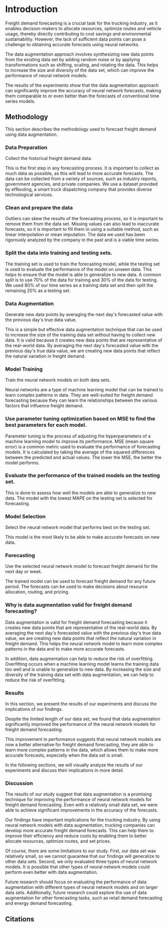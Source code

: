 # Introduction

Freight demand forecasting is a crucial task for the trucking industry, as it enables decision-makers to allocate resources, optimize routes and vehicle usage, thereby directly contributing to cost savings and environmental sustainability. However, the lack of sufficient data points can pose a challenge to obtaining accurate forecasts using neural networks.

The data augmentation approach involves synthesizing new data points from the existing data set by adding random noise or by applying transformations such as shifting, scaling, and rotating the data. This helps to increase the size and diversity of the data set, which can improve the performance of neural network models.

The results of the experiments show that the data augmentation approach can significantly improve the accuracy of neural network forecasts, making them comparable to or even better than the forecasts of conventional time series models.

## Methodology

This section describes the methodology used to forecast freight demand using data augmentation.

### Data Preparation
Collect the historical freight demand data.

This is the first step in any forecasting process. It is important to collect as much data as possible, as this will lead to more accurate forecasts. The data can be collected from a variety of sources, such as industry reports, government agencies, and private companies. We use a dataset provided by efRouting, a smart truck dispatching company that provides diverse technological services.

### Clean and prepare the data

Outliers can skew the results of the forecasting process, so it is important to remove them from the data set. Missing values can also lead to inaccurate forecasts, so it is important to fill them in using a suitable method, such as linear interpolation or mean imputation. The data we used has been rigorously analyzed by the company in the past and is a viable time series. 

### Split the data into training and testing sets.

The training set is used to train the forecasting model, while the testing set is used to evaluate the performance of the model on unseen data. This helps to ensure that the model is able to generalize to new data. A common split is to use 70% of the data for training and 30% of the data for testing. We used 80% of our time series as a training data set and then split the remaining 20% as a testing set.  

### Data Augmentation
Generate new data points by averaging the next day's forecasted value with the previous day's true data value.

This is a simple but effective data augmentation technique that can be used to increase the size of the training data set without having to collect new data. It is valid because it creates new data points that are representative of the real-world data. By averaging the next day's forecasted value with the previous day's true data value, we are creating new data points that reflect the natural variation in freight demand.

### Model Training
Train the neural network models on both data sets.

Neural networks are a type of machine learning model that can be trained to learn complex patterns in data. They are well-suited for freight demand forecasting because they can learn the relationships between the various factors that influence freight demand.

### Use parameter tuning optimization based on MSE to find the best parameters for each model.

Parameter tuning is the process of adjusting the hyperparameters of a machine learning model to improve its performance. MSE (mean square error) is a common metric used to evaluate the performance of forecasting models. It is calculated by taking the average of the squared differences between the predicted and actual values. The lower the MSE, the better the model performs.

### Evaluate the performance of the trained models on the testing set.

This is done to assess how well the models are able to generalize to new data. The model with the lowest MAPE on the testing set is selected for forecasting.

### Model Selection
Select the neural network model that performs best on the testing set.

This model is the most likely to be able to make accurate forecasts on new data.

### Forecasting
Use the selected neural network model to forecast freight demand for the next day or week.

The trained model can be used to forecast freight demand for any future period. The forecasts can be used to make decisions about resource allocation, routing, and pricing.

### Why is data augmentation valid for freight demand forecasting?

Data augmentation is valid for freight demand forecasting because it creates new data points that are representative of the real-world data. By averaging the next day's forecasted value with the previous day's true data value, we are creating new data points that reflect the natural variation in freight demand. This helps the neural network model to learn more complex patterns in the data and to make more accurate forecasts.

In addition, data augmentation can help to reduce the risk of overfitting. Overfitting occurs when a machine learning model learns the training data too well and is unable to generalize to new data. By increasing the size and diversity of the training data set with data augmentation, we can help to reduce the risk of overfitting.

### Results

In this section, we present the results of our experiments and discuss the implications of our findings.

Despite the limited length of our data set, we found that data augmentation significantly improved the performance of the neural network models for freight demand forecasting.

This improvement in performance suggests that neural network models are now a better alternative for freight demand forecasting, they are able to learn more complex patterns in the data, which allows them to make more accurate forecasts, especially when the data set is small.

In the following sections, we will visually analyze the results of our experiments and discuss their implications in more detail.

### Discussion

The results of our study suggest that data augmentation is a promising technique for improving the performance of neural network models for freight demand forecasting. Even with a relatively small data set, we were able to achieve significant improvements in the accuracy of the forecasts.

Our findings have important implications for the trucking industry. By using neural network models with data augmentation, trucking companies can develop more accurate freight demand forecasts. This can help them to improve their efficiency and reduce costs by enabling them to better allocate resources, optimize routes, and set prices.

Of course, there are some limitations to our study. First, our data set was relatively small, so we cannot guarantee that our findings will generalize to other data sets. Second, we only evaluated three types of neural network models. It is possible that other types of neural network models could perform even better with data augmentation.

Future research should focus on evaluating the performance of data augmentation with different types of neural network models and on larger data sets. Additionally, future research could explore the use of data augmentation for other forecasting tasks, such as retail demand forecasting and energy demand forecasting.
## Citations

```{bibliography}
```



